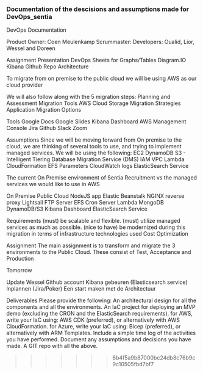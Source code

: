 ### Documentation of the descisions and assumptions made for DevOps_sentia

DevOps Documentation


Product Owner: Coen Meulenkamp
Scrummaster:
Developers: Oualid, Lior, Wessel and Doreen

Assignment
Presentation 
DevOps Sheets for Graphs/Tables
Diagram.IO
Kibana
Github Repo
Architecture

To migrate from on premise to the public cloud we will be using AWS as our cloud provider

We will also follow along with the  5 migration steps: 
Planning and Assessment
Migration Tools
AWS Cloud Storage
Migration Strategies
Application Migration Options


Tools
Google Docs
Google Slides
Kibana Dashboard
AWS Management Console 
Jira
Github
Slack
Zoom

Assumptions
Since we will be moving forward from On premise to the cloud, we are thinking of several tools to use, and trying to implement managed services. We will be using the following:
EC2
DynamoDB
S3 - Intelligent Tiering 
Database Migration Service (DMS) 
IAM
VPC 
Lambda
CloudFormation 
EFS
Parameters
CloudWatch logs
ElasticSearch Service




The current On Premise environment of Sentia Recruitment vs the managed services we would like to use in AWS 

On Premise
Public Cloud
NodeJS app
Elastic Beanstalk
NGINX reverse proxy
Lightsail
FTP Server
EFS
Cron Server
Lambda
MongoDB
DynamoDB/S3
Kibana Dashboard
ElasticSearch Service









Requirements
(must) be scalable and flexible.
(must) utilize managed services as much as possible.
(nice to have) be modernized during this migration in terms of infrastructure technologies used
Cost Optimization

Assignment
The main assignment is to transform and migrate the 3 environments to the Public Cloud. These consist of Test, Acceptance and Production






Tomorrow

Update Wessel 
Github account 
Kibana gebeuren (Elasticsearch service) 
Inplannen (Jira/Poker) 
Een start maken met de Architectuur 




Deliverables
Please provide the following:
An architectural design for all the components and all the environments.
An IaC project for deploying an MVP demo (excluding the CRON and the ElasticSearch requirements).
for AWS, write your IaC using: AWS CDK (preferred), or alternatively with AWS CloudFormation.
for Azure, write your IaC using: Bicep (preferred), or alternatively with ARM Templates.
Include a simple time log of the activities you have performed.
Document any assumptions and decisions you have made.
A GIT repo with all the above.

>>>>>>> 6b4f5a9b87000bc24db8c76b9c9c10505fbd7bf7

